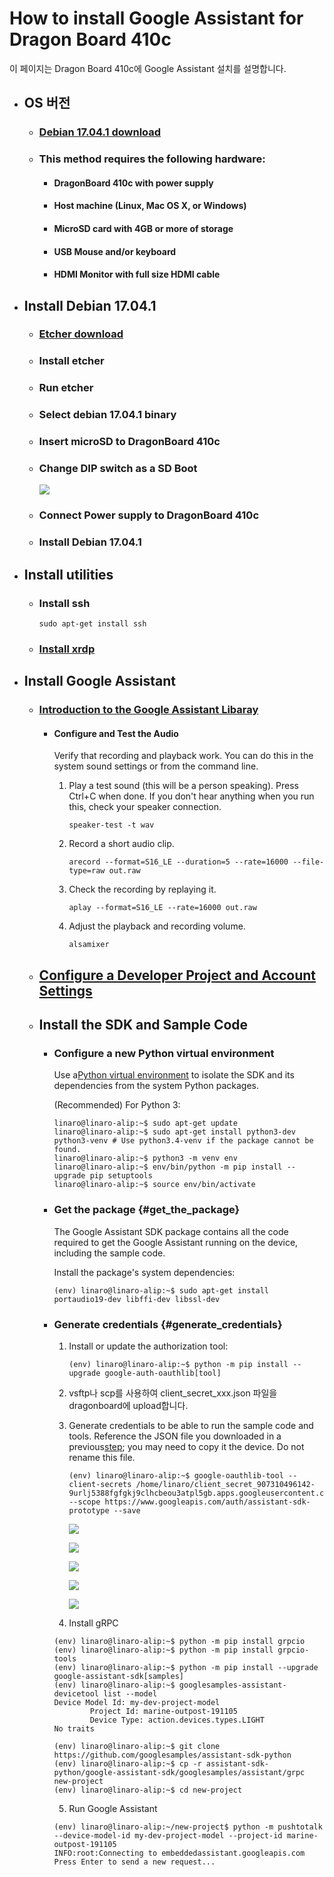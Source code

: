 # How to install Google Assistant for Dragon Board 410c

이 페이지는 Dragon Board 410c에 Google Assistant 설치를 설명합니다.

* ## OS 버전

  * ### [Debian 17.04.1 download](http://builds.96boards.org/releases/dragonboard410c/linaro/debian/17.04.1/dragonboard410c_sdcard_install_debian-246.zip)
  * ### This method requires the following hardware:

    * #### DragonBoard 410c with power supply
    * #### Host machine \(Linux, Mac OS X, or Windows\)
    * #### MicroSD card with 4GB or more of storage
    * #### USB Mouse and/or keyboard
    * #### HDMI Monitor with full size HDMI cable
* ## Install Debian 17.04.1

  * ### [Etcher download](https://etcher.io/)
  * ### Install etcher
  * ### Run etcher
  * ### Select debian 17.04.1 binary
  * ### Insert microSD to DragonBoard 410c
  * ### Change DIP switch as a SD Boot

    ![](/assets/dragonBoard410c_junper_sdboot.png)

  * ### Connect Power supply to DragonBoard 410c
  * ### Install Debian 17.04.1
* ## Install utilities

  * ### Install ssh

    ```
    sudo apt-get install ssh
    ```
  * ### [Install xrdp](./how-to-install-xrdp.md)
* ## Install Google Assistant

  * ### [Introduction to the Google Assistant Libaray](https://developers.google.com/assistant/sdk/guides/library/python/?hl=ko)
  
    * #### Configure and Test the Audio
      Verify that recording and playback work. You can do this in the system sound settings or from the command line.

      1. Play a test sound \(this will be a person speaking\). Press Ctrl+C when done. If you don't hear anything when you run this, check your speaker connection.
         ```
         speaker-test -t wav
         ```
      2. Record a short audio clip.
         ```
         arecord --format=S16_LE --duration=5 --rate=16000 --file-type=raw out.raw
         ```
      3. Check the recording by replaying it.
         ```
         aplay --format=S16_LE --rate=16000 out.raw
         ```
      4. Adjust the playback and recording volume.

         ```
         alsamixer
         ```
      
  * ## [Configure a Developer Project and Account Settings](https://developers.google.com/assistant/sdk/guides/library/python/embed/config-dev-project-and-account?hl=en)

  * ## Install the SDK and Sample Code

    * ### Configure a new Python virtual environment 

      Use a[Python virtual environment](https://docs.python.org/3/library/venv.html) to isolate the SDK and its dependencies from the system Python packages.

      \(Recommended\) For Python 3:

      ```
      linaro@linaro-alip:~$ sudo apt-get update
      linaro@linaro-alip:~$ sudo apt-get install python3-dev python3-venv # Use python3.4-venv if the package cannot be found.
      linaro@linaro-alip:~$ python3 -m venv env
      linaro@linaro-alip:~$ env/bin/python -m pip install --upgrade pip setuptools
      linaro@linaro-alip:~$ source env/bin/activate
      ```

    * ### Get the package {#get_the_package}

      The Google Assistant SDK package contains all the code required to get the Google Assistant running on the device, including the sample code.
      
      Install the package's system dependencies:

      ```
      (env) linaro@linaro-alip:~$ sudo apt-get install portaudio19-dev libffi-dev libssl-dev
      ```

    * ### Generate credentials {#generate_credentials}

      1. Install or update the authorization tool:

         ```
         (env) linaro@linaro-alip:~$ python -m pip install --upgrade google-auth-oauthlib[tool]
         ```

      2. vsftp나 scp를 사용하여 client\_secret\_xxx.json 파일을 dragonboard에 upload합니다.

      3. Generate credentials to be able to run the sample code and tools. Reference the JSON file you downloaded in a previous[step](https://developers.google.com/assistant/sdk/guides/library/python/embed/config-dev-project-and-account?hl=ko); you may need to copy it the device. Do not rename this file.

         ```
         (env) linaro@linaro-alip:~$ google-oauthlib-tool --client-secrets /home/linaro/client_secret_907310496142-9urlj5388fgfgkj9clhcbeou3atpl5gb.apps.googleusercontent.com.json --scope https://www.googleapis.com/auth/assistant-sdk-prototype --save
         ```
          ![](/assets/dragonBoard_google_assistant_step_1.png)
          
          ![](/assets/dragonBoard_google_assistant_step_2.png)
          
          ![](/assets/dragonBoard_google_assistant_step_3.png)
          
          ![](/assets/dragonBoard_google_assistant_step_4.png)
          
          ![](/assets/dragonBoard_google_assistant_step_5.png)
        
      4. Install gRPC

        ```
        (env) linaro@linaro-alip:~$ python -m pip install grpcio
        (env) linaro@linaro-alip:~$ python -m pip install grpcio-tools
        (env) linaro@linaro-alip:~$ python -m pip install --upgrade google-assistant-sdk[samples]
        (env) linaro@linaro-alip:~$ googlesamples-assistant-devicetool list --model
        Device Model Id: my-dev-project-model
                Project Id: marine-outpost-191105
                Device Type: action.devices.types.LIGHT
        No traits
        ```

        ```
        (env) linaro@linaro-alip:~$ git clone https://github.com/googlesamples/assistant-sdk-python
        (env) linaro@linaro-alip:~$ cp -r assistant-sdk-python/google-assistant-sdk/googlesamples/assistant/grpc new-project
        (env) linaro@linaro-alip:~$ cd new-project
        ```

      5. Run Google Assistant

        ```
        (env) linaro@linaro-alip:~/new-project$ python -m pushtotalk --device-model-id my-dev-project-model --project-id marine-outpost-191105
        INFO:root:Connecting to embeddedassistant.googleapis.com
        Press Enter to send a new request...
        
        ```



